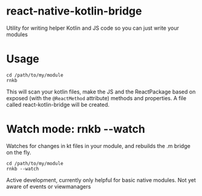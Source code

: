 # react-native-kotlin-bridge

Utility for writing helper Kotlin and JS code so you can just write your modules

# Usage

```
cd /path/to/my/module
rnkb
```

This will scan your kotlin files, make the JS and the ReactPackage based on exposed (with the `@ReactMethod` attribute) methods and properties. A file called react-kotlin-bridge will be created.

# Watch mode: rnkb --watch

Watches for changes in kt files in your module, and rebuilds the .m bridge on the fly.

```
cd /path/to/my/module
rnkb --watch
```

Active development, currently only helpful for basic native modules. Not yet aware of events or viewmanagers
